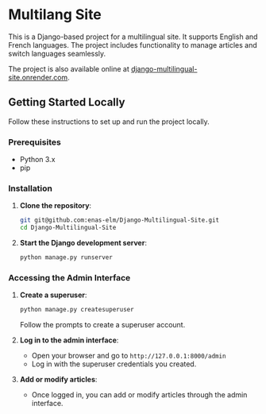 # Multilang Site

This is a Django-based project for a multilingual site. It supports English and French languages. The project includes functionality to manage articles and switch languages seamlessly.

The project is also available online at [django-multilingual-site.onrender.com](https://django-multilingual-site.onrender.com).

## Getting Started Locally

Follow these instructions to set up and run the project locally.

### Prerequisites

- Python 3.x
- pip

### Installation

1. **Clone the repository**:

   ```bash
   git git@github.com:enas-elm/Django-Multilingual-Site.git
   cd Django-Multilingual-Site
   ```

2. **Start the Django development server**:
   ```bash
   python manage.py runserver
   ```

### Accessing the Admin Interface

1. **Create a superuser**:

   ```bash
   python manage.py createsuperuser
   ```

   Follow the prompts to create a superuser account.

2. **Log in to the admin interface**:

   - Open your browser and go to `http://127.0.0.1:8000/admin`
   - Log in with the superuser credentials you created.

3. **Add or modify articles**:
   - Once logged in, you can add or modify articles through the admin interface.
